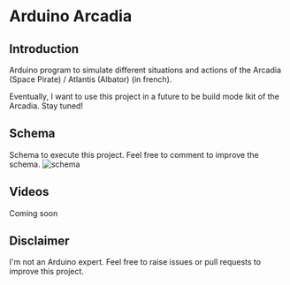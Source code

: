 # Arduino Arcadia

## Introduction

Arduino program to simulate different situations and actions of the Arcadia (Space Pirate) / Atlantis (Albator) (in french).

Eventually, I want to use this project in a future to be build mode lkit of the Arcadia. Stay tuned!

## Schema

Schema to execute this project. Feel free to comment to improve the schema.
![schema](https://user-images.githubusercontent.com/7291291/134108237-8e52241b-e549-496b-b11f-2e1dd6e8dcda.png)

## Videos

Coming soon 

## Disclaimer

I'm not an Arduino expert. Feel free to raise issues or pull requests to improve this project.
